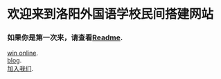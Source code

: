 # 欢迎来到洛阳外国语学校民间搭建网站
### 如果你是第一次来，请查看[Readme](https://readme.lyfls.top).   
[win online](https://windows.lyfls.top).     
[blog](https://blog.lyfls.top).   
[加入我们](https://github.com/orgs/Luoyang-Foreign-Language-School).   
